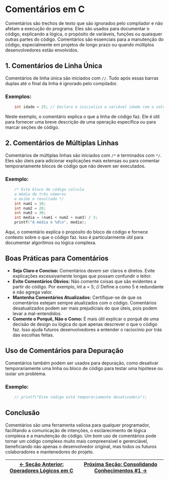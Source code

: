 # Comentários em C

Comentários são trechos de texto que são ignorados pelo compilador e não afetam a execução do programa. Eles são usados para documentar o código, explicando a lógica, o propósito de variáveis, funções ou quaisquer outras partes do código. Comentários são essenciais para a manutenção do código, especialmente em projetos de longo prazo ou quando múltiplos desenvolvedores estão envolvidos.

## 1. Comentários de Linha Única

Comentários de linha única são iniciados com `//`. Tudo após essas barras duplas até o final da linha é ignorado pelo compilador.

### Exemplos:

```c
    int idade = 25; // Declara e inicializa a variável idade com o valor 25
```

Neste exemplo, o comentário explica o que a linha de código faz. Ele é útil para fornecer uma breve descrição de uma operação específica ou para marcar seções de código.

## 2. Comentários de Múltiplas Linhas

Comentários de múltiplas linhas são iniciados com `/*` e terminados com `*/`. Eles são úteis para adicionar explicações mais extensas ou para comentar temporariamente blocos de código que não devem ser executados.

### Exemplo:

```c
    /* Este bloco de código calcula
    a média de três números
    e exibe o resultado */
    int num1 = 10;
    int num2 = 20;
    int num3 = 30;
    int media = (num1 + num2 + num3) / 3;
    printf("A média é %d\n", media);
```

Aqui, o comentário explica o propósito do bloco de código e fornece contexto sobre o que o código faz. Isso é particularmente útil para documentar algoritmos ou lógica complexa.

## Boas Práticas para Comentários

-   **Seja Claro e Conciso:** Comentários devem ser claros e diretos. Evite explicações excessivamente longas que possam confundir o leitor.
-   **Evite Comentários Óbvios:** Não comente coisas que são evidentes a partir do código. Por exemplo, int a = 5; // Define a como 5 é redundante e não agrega valor.
-   **Mantenha Comentários Atualizados:** Certifique-se de que os comentários estejam sempre atualizados com o código. Comentários desatualizados podem ser mais prejudiciais do que úteis, pois podem levar a mal-entendidos.
-   **Comente o Porquê, Não o Como:** É mais útil explicar o porquê de uma decisão de design ou lógica do que apenas descrever o que o código faz. Isso ajuda futuros desenvolvedores a entender o raciocínio por trás das escolhas feitas.

## Uso de Comentários para Depuração

Comentários também podem ser usados para depuração, como desativar temporariamente uma linha ou bloco de código para testar uma hipótese ou isolar um problema.

### Exemplo:

```c
    // printf("Este código está temporariamente desativado\n");
```

## Conclusão

Comentários são uma ferramenta valiosa para qualquer programador, facilitando a comunicação de intenções, o esclarecimento de lógica complexa e a manutenção do código. Um bom uso de comentários pode tornar um código complexo muito mais compreensível e gerenciável, beneficiando não apenas o desenvolvedor original, mas todos os futuros colaboradores e mantenedores do projeto.

| [← Seção Anterior: Operadores Lógicos em C](https://github.com/arturbomtempo-dev/programming-logic-course/blob/main/materiais/03-processamento-de-dados/03.04-operadores-logicos.md) | [Próxima Seção: Consolidando Conhecimentos #1 →](https://github.com/arturbomtempo-dev/programming-logic-course/blob/main/materiais/03-processamento-de-dados/03.06-consolidando-conhecimentos-01.md) |
| ----------------------------------------------------------------------------------------------------------------------------------------------------------------------- | --------------------------------------------------------------------------------------------------------------------------------------------------------------------------------------- |
